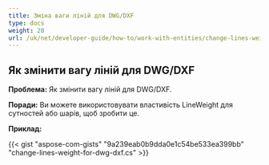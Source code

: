 ```yaml
---
title: Зміна ваги ліній для DWG/DXF
type: docs
weight: 20
url: /uk/net/developer-guide/how-to/work-with-entities/change-lines-weight-for-dwg-dxf/
---
```


## **Як змінити вагу ліній для DWG/DXF**

**Проблема:** Як змінити вагу ліній для DWG/DXF.

**Поради:** Ви можете використовувати властивість LineWeight для сутностей або шарів, щоб зробити це.

**Приклад:**

{{< gist "aspose-com-gists" "9a239eab0b9dda0e1c54be533ea399bb" "change-lines-weight-for-dwg-dxf.cs" >}}
